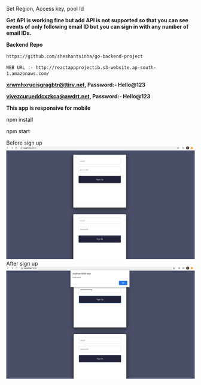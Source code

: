 Set Region, Access key, pool Id

**Get API is working fine but add API is not supported so that you can see events of only following email ID but you can sign in with any number of email IDs.**

**Backend Repo**
```
https://github.com/sheshantsinha/go-backend-project
```

```
WEB URL :- http://reactappprojectib.s3-website.ap-south-1.amazonaws.com/
```

**xrwmhxrucisgragbtr@ttirv.net, Password:- Hello@123**

**vivezcurueddcxzkca@awdrt.net, Password:- Hello@123**

**This app is responsive for mobile**

npm install 

npm start

Before sign up
![alt text](https://github.com/sheshantsinha/go-react-project/blob/master/public/before_signup.png)
After sign up
![alt text](https://github.com/sheshantsinha/go-react-project/blob/master/public/after_signup.png)
